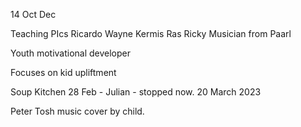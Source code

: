 14 Oct Dec

Teaching PIcs
Ricardo Wayne Kermis Ras Ricky
Musician from Paarl

Youth motivational developer

Focuses on kid upliftment



Soup Kitchen
28 Feb - Julian - stopped now.
20 March 2023



Peter Tosh music cover by child.